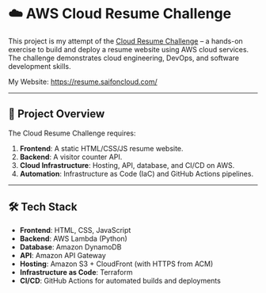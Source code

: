 # ☁️ AWS Cloud Resume Challenge

This project is my attempt of the [Cloud Resume Challenge](https://cloudresumechallenge.dev/docs/the-challenge/aws/) – a hands-on exercise to build and deploy a resume website using AWS cloud services. The challenge demonstrates cloud engineering, DevOps, and software development skills.

My Website: https://resume.saifoncloud.com/

---

## 🚀 Project Overview
The Cloud Resume Challenge requires:
1. **Frontend**: A static HTML/CSS/JS resume website.
2. **Backend**: A visitor counter API.
3. **Cloud Infrastructure**: Hosting, API, database, and CI/CD on AWS.
4. **Automation**: Infrastructure as Code (IaC) and GitHub Actions pipelines.

---

## 🛠️ Tech Stack
- **Frontend**: HTML, CSS, JavaScript
- **Backend**: AWS Lambda (Python)
- **Database**: Amazon DynamoDB
- **API**: Amazon API Gateway
- **Hosting**: Amazon S3 + CloudFront (with HTTPS from ACM)
- **Infrastructure as Code**: Terraform
- **CI/CD**: GitHub Actions for automated builds and deployments
